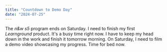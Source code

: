 ```yaml
---
title: "Countdown to Demo Day"
date: "2024-07-25"
---
```


The _n&w s5_ program ends on Saturday. I need to finish my first _Learnground_ product. It's a busy time right now. I have to keep my head down in the work and finish it tomorrow morning. On Saturday, I need to film a demo video showcasing my progress. Time for bed now.
